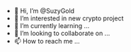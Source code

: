 - 👋 Hi, I’m @SuzyGold
- 👀 I’m interested in new crypto project
- 🌱 I’m currently learning ...
- 💞️ I’m looking to collaborate on ...
- 📫 How to reach me ...

<!---
SuzyGold/SuzyGold is a ✨ special ✨ repository because its `README.md` (this file) appears on your GitHub profile.
You can click the Preview link to take a look at your changes.
--->
